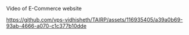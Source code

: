 Video of E-Commerce website

https://github.com/vps-vidhisheth/TAIRP/assets/116935405/a39a0b69-93ab-4666-a070-c1c377b10dde

